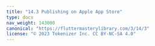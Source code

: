 ```yaml
---
title: "14.3 Publishing on Apple App Store"
type: docs
nav_weight: 143000
canonical: "https://fluttermasterylibrary.com/3/14/3"
license: "© 2023 Tokenizer Inc. CC BY-NC-SA 4.0"
---
```

